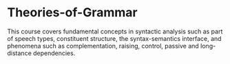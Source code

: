 # Theories-of-Grammar
This course covers fundamental concepts in syntactic analysis such as part of speech types, constituent structure, the syntax-semantics interface, and phenomena such as complementation, raising, control, passive and long-distance dependencies.
